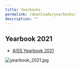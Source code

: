 ```yaml
---
title: Yearbooks
permalink: /downloads/yearbooks/
description: ""
---
```

## Yearbook 2021

* [AISS Yearbook 2021](https://ahmadibrahimsec.moe.edu.sg/qql/slot/u529/2022/Download/Yearbooks/AISS%20Yearbook%202021_compressed.pdf)

![yearbook_2021.jpg](https://ahmadibrahimsec.moe.edu.sg/qql/slot/u529/2022/Download/Yearbooks/yearbook_2021.jpg)  